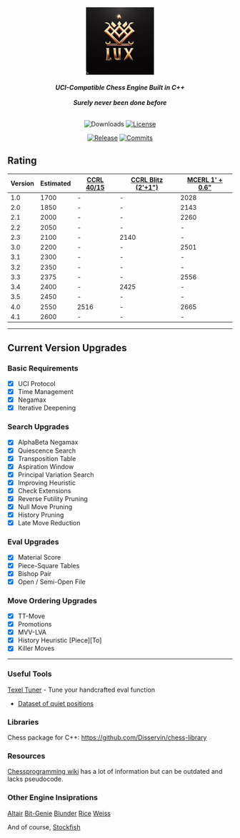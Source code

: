 <div align="center">

  <img src="./img/logo.jpg" width="30%">
  <br>
  <br>
  <b><i>UCI-Compatible Chess Engine Built in C++</i></b>
  <br>
  <br>
  <b><i>Surely never been done before</i></b>
  <br>
  <br>

  ![Downloads][downloads-badge]
  [![License][license-badge]][license-link]
  
  [![Release][release-badge]][release-link]
  [![Commits][commits-badge]][commits-link]

</div>


## Rating
| Version | Estimated | [CCRL 40/15](https://computerchess.org.uk/ccrl/4040/) | [CCRL Blitz (2'+1")](https://www.computerchess.org.uk/ccrl/404/)  | [MCERL 1' + 0.6"](https://www.chessengeria.eu/mcerl)  |
|-------- |-----------|-------------------------------------------------------|-------------------------------------------------------------------|-------------------------------------------------------|
| 1.0     | 1700      | -                                                     | -                                                                 | 2028
| 2.0     | 1850      | -                                                     | -                                                                 | 2143
| 2.1     | 2000      | -                                                     | -                                                                 | 2260
| 2.2     | 2050      | -                                                     | -                                                                 | -
| 2.3     | 2100      | -                                                     | 2140                                                              | -
| 3.0     | 2200      | -                                                     | -                                                                 | 2501
| 3.1     | 2300      | -                                                     | -                                                                 | -
| 3.2     | 2350      | -                                                     | -                                                                 | -
| 3.3     | 2375      | -                                                     | -                                                                 | 2556
| 3.4     | 2400      | -                                                     | 2425                                                              | -
| 3.5     | 2450      | -                                                     | -                                                                 | -
| 4.0     | 2550      | 2516                                                  | -                                                                 | 2665
| 4.1     | 2600      | -                                                     | -                                                                 | -

---

## Current Version Upgrades

### Basic Requirements

 - [x] UCI Protocol
 - [x] Time Management
 - [x] Negamax
 - [x] Iterative Deepening

### Search Upgrades

 - [x] AlphaBeta Negamax
 - [x] Quiescence Search
 - [x] Transposition Table
 - [x] Aspiration Window
 - [x] Principal Variation Search
 - [x] Improving Heuristic
 - [x] Check Extensions
 - [x] Reverse Futility Pruning
 - [x] Null Move Pruning
 - [x] History Pruning
 - [x] Late Move Reduction

### Eval Upgrades

 - [x] Material Score
 - [x] Piece-Square Tables
 - [x] Bishop Pair
 - [x] Open / Semi-Open File

### Move Ordering Upgrades

 - [x] TT-Move
 - [x] Promotions
 - [x] MVV-LVA
 - [x] History Heuristic \[Piece\]\[To\]
 - [x] Killer Moves

---

### Useful Tools

[Texel Tuner](https://github.com/GediminasMasaitis/texel-tuner) - Tune your handcrafted eval function
- [Dataset of quiet positions](https://github.com/KierenP/ChessTrainingSets)

### Libraries 

Chess package for C++: https://github.com/Disservin/chess-library

### Resources

[Chessprogramming wiki](https://www.chessprogramming.org/Main_Page) has a lot of information but can be outdated and lacks pseudocode.

### Other Engine Insiprations

[Altair](https://github.com/Alex2262/AltairChessEngine)  [Bit-Genie](https://github.com/Aryan1508/Bit-Genie)  [Blunder](https://github.com/algerbrex/blunder)  [Rice](https://github.com/rafid-dev/rice)  [Weiss](https://github.com/TerjeKir/weiss)

And of course, [Stockfish](https://github.com/official-stockfish/Stockfish)


[downloads-badge]:https://img.shields.io/github/downloads/Sidhant-Roymoulik/Lux/total?color=success&style=for-the-badge

[license-badge]:https://img.shields.io/github/license/Sidhant-Roymoulik/Lux?style=for-the-badge&label=license&color=success
[license-link]:https://github.com/Sidhant-Roymoulik/Lux/blob/main/LICENSE
[release-badge]:https://img.shields.io/github/v/release/Sidhant-Roymoulik/Lux?style=for-the-badge&label=official%20release
[release-link]:https://github.com/Sidhant-Roymoulik/Lux/releases/latest
[commits-badge]:https://img.shields.io/github/commits-since/Sidhant-Roymoulik/Lux/latest?style=for-the-badge
[commits-link]:https://github.com/Sidhant-Roymoulik/Lux/commits/main
